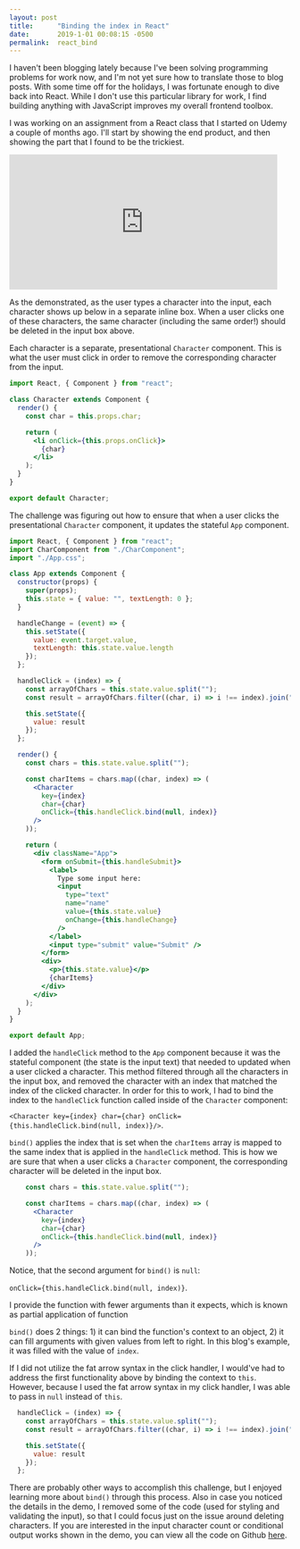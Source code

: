 ```yaml
---
layout: post
title:      "Binding the index in React"
date:       2019-1-01 00:08:15 -0500
permalink:  react_bind
---
```

I haven't been blogging lately because I've been solving programming problems for work now, and I'm not yet sure how to translate those to blog posts. With some time off for the holidays, I was fortunate enough to dive back into React. While I don't use this particular library for work, I find building anything with JavaScript improves my overall frontend toolbox.

I was working on an assignment from a React class that I started on Udemy a couple of months ago. I'll start by showing the end product, and then showing the part that I found to be the trickiest. 

<iframe src="https://giphy.com/embed/7JgtecaHxnpGsLhxe5" width="480" height="242" frameBorder="0" class="giphy-embed" allowFullScreen></iframe><p><a href="https://giphy.com/gifs/7JgtecaHxnpGsLhxe5"></a></p>

As the demonstrated, as the user types a character into the input, each character shows up below in a separate inline box. When a user clicks one of these characters, the same character (including the same order!) should be deleted in the input box above. 

Each character is a separate, presentational `Character` component. This is what the user must click in order to remove the corresponding character from the input.

```jsx
import React, { Component } from "react";

class Character extends Component {
  render() {
    const char = this.props.char;

    return (
      <li onClick={this.props.onClick}>
        {char}
      </li>
    );
  }
}

export default Character;
```

The challenge was figuring out how to ensure that when a user clicks the presentational `Character` component, it updates the stateful `App` component. 

```jsx
import React, { Component } from "react";
import CharComponent from "./CharComponent";
import "./App.css";

class App extends Component {
  constructor(props) {
    super(props);
    this.state = { value: "", textLength: 0 };
  }

  handleChange = (event) => {
    this.setState({
      value: event.target.value,
      textLength: this.state.value.length
    });
  };

  handleClick = (index) => {
    const arrayOfChars = this.state.value.split("");
    const result = arrayOfChars.filter((char, i) => i !== index).join("");

    this.setState({
      value: result
    });
  };

  render() {
    const chars = this.state.value.split("");

    const charItems = chars.map((char, index) => (
      <Character
        key={index}
        char={char}
        onClick={this.handleClick.bind(null, index)}
      />
    ));

    return (
      <div className="App">
        <form onSubmit={this.handleSubmit}>
          <label>
            Type some input here:
            <input
              type="text"
              name="name"
              value={this.state.value}
              onChange={this.handleChange}
            />
          </label>
          <input type="submit" value="Submit" />
        </form>
        <div>
          <p>{this.state.value}</p>
          {charItems}
        </div>
      </div>
    );
  }
}

export default App;
```
I added the `handleClick` method to the `App` component because it was the stateful component (the state is the input text) that needed to updated when a user clicked a character. This method filtered through all the characters in the input box, and removed the character with an index that matched the index of the clicked character. In order for this to work, I had to bind the index to the `handleClick` function called inside of the `Character` component: 

`<Character key={index} char={char} onClick={this.handleClick.bind(null, index)}/>`.

`bind()` applies the index that is set when the `charItems` array is mapped to the same index that is applied in the `handleClick` method. This is how we are sure that when a user clicks a `Character` component, the corresponding character will be deleted in the input box.

```jsx
    const chars = this.state.value.split("");

    const charItems = chars.map((char, index) => (
      <Character
        key={index}
        char={char}
        onClick={this.handleClick.bind(null, index)}
      />
    ));
```

Notice, that the second argument for `bind()` is `null`: 

`onClick={this.handleClick.bind(null, index)}`.

 I provide the function with fewer arguments than it expects, which is known as partial application of function

`bind()` does 2 things: 1) it can bind the function's context to an object, 2) it can fill arguments with given values from left to right. In this blog's example, it was filled with the value of `index`.

If I did not utilize the fat arrow syntax in the click handler, I would've had to address the first functionality above by binding the context to `this`. However, because I used the fat arrow syntax in my click handler, I was able to pass in `null` instead of `this`.

```jsx
  handleClick = (index) => {
    const arrayOfChars = this.state.value.split("");
    const result = arrayOfChars.filter((char, i) => i !== index).join("");

    this.setState({
      value: result
    });
  };
  ```

There are probably other ways to accomplish this challenge, but I enjoyed learning more about `bind()` through this process. Also in case you noticed the details in the demo, I removed some of the code (used for styling and validating the input), so that I could focus just on the issue around deleting characters. If you are interested in the input character count or conditional output works shown in the demo, you can view all the code on Github [here](https://github.com/hcarnes/assignment_2/tree/master/src).